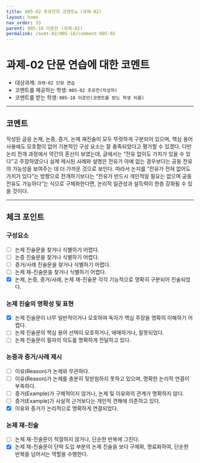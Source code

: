 ```yaml
---
title: 005-02 추유찬의 코멘트a (과제-02) 
layout: home
nav_order: 33
parent: 005-18 이준민 (과제-02)
permalink: /asmt-02/005-18/comment-005-02
---
```


# 과제-02 단문 연습에 대한 코멘트

- 대상과제: `과제-02 단문 연습`
- 코멘트를 제공하는 학생: `005-02 추유찬(작성자)` 
- 코멘트를 받는 학생: `005-18 이준민(코멘트를 받는 학생 이름)` 

---

## 코멘트

작성된 글응 논제, 논증, 증거, 논제 재진술이 모두 뚜렷하게 구분되어 있으며, 핵심 용어 사용에도 모호함이 없어 기본적인 구성 요소는 잘 충족되었다고 평가할 수 있겠다. 다만 논리 전개 과정에서 약간의 혼선이 보였는데, 글에서는 “전유 없이도 가치가 있을 수 있다”고 주장하였으나 실제 제시된 사례와 설명은 전유가 아예 없는 경우보다는 공동 전유의 가능성을 보여주는 데 더 가까운 것으로 보인다. 따라서 논지를 “전유가 전혀 없어도 가치가 있다”는 방향으로 전개하기보다는 “전유가 반드시 개인적일 필요는 없으며 공동 전유도 가능하다”는 식으로 구체화한다면, 논리적 일관성과 설득력이 한층 강화될 수 있을 것이다.

---

## 체크 포인트

### **구성요소**
- [ ] 논제 진술문을 찾거나 식별하기 어렵다.
- [ ] 논증 진술문을 찾거나 식별하기 어렵다.
- [ ] 증거/사례 진술문을 찾거나 식별하기 어렵다.
- [ ] 논제 재-진술문을 찾거나 식별하기 어렵다.
- [x] 논제, 논증, 증거/사례, 논제 재-진술문 각각 기능적으로 명확히 구분되어 진술되었다.

### **논제 진술의 명확성 및 표현**  
- [x] 논제 진술문이 너무 일반적이거나 모호하여 독자가 핵심 주장을 명확히 이해하기 어렵다.  
- [ ] 논제 진술문의 핵심 용어 선택이 모호하거나, 애매하거나, 잘못되었다.  
- [ ] 논제 진술문이 필자의 의도를 명확하게 전달하고 있다.  

### **논증과 증거/사례 제시**  
- [ ] 이유(Reason)가 논제와 무관하다.
- [ ] 이유(Reason)가 논제를 충분히 뒷받침하지 못하고 있으며, 명확한 논리적 연결이 부족하다.  
- [ ] 증거(Example)가 구체적이지 않거나, 논제 및 이유와의 관계가 명확하지 않다. 
- [ ] 증거(Example)가 사실적 근거보다는 개인적 견해에 의존하고 있다.  
- [x] 이유와 증거가 논리적으로 명확하게 연결되었다.  

### **논제 재-진술**  
- [ ] 논제 재-진술문이 적절하지 않거나, 단순한 반복에 그친다.   
- [x] 논제 재-진술문이 단락 도입 부분의 논제 진술을 보다 구체화, 명료화하여, 단순한 반복을 넘어서는 역할을 수행한다.  
